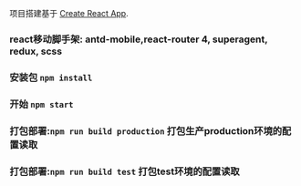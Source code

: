 项目搭建基于 [Create React App](https://github.com/facebook/create-react-app).

### react移动脚手架: antd-mobile,react-router 4, superagent, redux, scss 

### 安装包 `npm install`
### 开始 `npm start`

### 打包部署:`npm run build production` 打包生产production环境的配置读取
### 打包部署:`npm run build test` 打包test环境的配置读取
